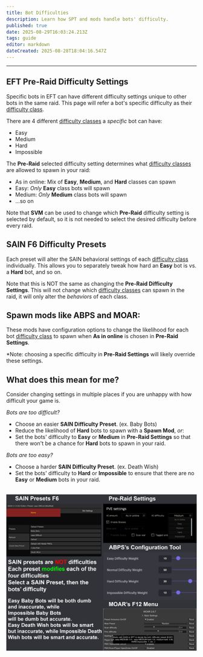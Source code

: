 ```yaml
---
title: Bot Difficulties
description: Learn how SPT and mods handle bots' difficulty.
published: true
date: 2025-08-29T16:03:24.213Z
tags: guide
editor: markdown
dateCreated: 2025-08-28T18:04:16.547Z
---
```



---
## EFT Pre-Raid Difficulty Settings
Specific bots in EFT can have different difficulty settings unique to other bots in the same raid. This page will refer a bot's specific difficulty as their <u>difficulty class</u>.

There are 4 different <u>difficulty classes</u> a *specific* bot can have:
- Easy
- Medium
- Hard
- Impossible

The **Pre-Raid** selected difficulty setting determines what <u>difficulty classes</u> are allowed to spawn in your raid:
- As in online: Mix of **Easy**, **Medium**, and **Hard** classes can spawn
- Easy: *Only* **Easy** class bots will spawn
- Medium: *Only* **Medium** class bots will spawn
- ...so on

Note that **SVM** can be used to change which **Pre-Raid** difficulty setting is selected by default, so it is not needed to select the desired difficulty before every raid.

## SAIN F6 Difficulty Presets
Each preset will alter the SAIN behavioral settings of each <u>difficulty class</u> individually. This allows you to separately tweak how hard an **Easy** bot is vs. a **Hard** bot, and so on.

Note that this is NOT the same as changing the **Pre-Raid Difficulty Settings**. This will not change which <u>difficulty classes</u> can spawn in the raid, it will only alter the *behaviors* of each class.

## Spawn mods like ABPS and MOAR:
These mods have configuration options to change the likelihood for each bot <u>difficulty class</u> to spawn when **As in online** is chosen in **Pre-Raid Settings**.

*Note: choosing a specific difficulty in **Pre-Raid Settings** will likely override these settings.

## What does this mean for me?
Consider changing settings in multiple places if you are unhappy with how difficult your game is.

*Bots are too difficult?*
- Choose an easier **SAIN Difficulty Preset**. (ex. Baby Bots)
- Reduce the likelihood of **Hard** bots to spawn with a **Spawn Mod**, *or*:
- Set the bots' difficulty to **Easy** or **Medium** in **Pre-Raid Settings** so that there won't be a chance for **Hard** bots to spawn in your raid.

*Bots are too easy?*
- Choose a harder **SAIN Difficulty Preset**. (ex. Death Wish)
- Set the bots' difficulty to **Hard** or **Impossible** to ensure that there are no **Easy** or **Medium** bots in your raid.

‎
<img src="/sain_presets_v2.png" alt="SAIN Presets" width=600 style="display: block; margin: 0 auto;">